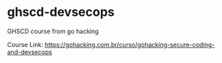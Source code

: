 # ghscd-devsecops
GHSCD course from go hacking

Course Link: https://gohacking.com.br/curso/gohacking-secure-coding-and-devsecops
